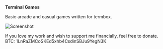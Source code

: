 **Terminal Games**

Basic arcade and casual games written for termbox.

![Screenshot](http://i.imgur.com/U59073H.png "Screenshot")

If you love my work and wish to support me financially, feel free to donate. BTC: 1LnRaZMCoSKEd5xhb4CsdinSBJu9YegN3K
